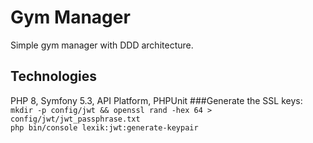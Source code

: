 # Gym Manager
Simple gym manager with DDD architecture.
## Technologies
PHP 8, Symfony 5.3, API Platform, PHPUnit
###Generate the SSL keys:
`mkdir -p config/jwt && openssl rand -hex 64 > config/jwt/jwt_passphrase.txt`  
`php bin/console lexik:jwt:generate-keypair`  

